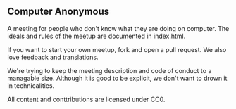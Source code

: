 ## Computer Anonymous

A meeting for people who don't know what they are doing on computer. The ideals and rules of the meetup are documented in index.html. 

If you want to start your own meetup, fork and open a pull request. We also love feedback and translations.

We're trying to keep the meeting description and code of conduct to a managable size. Although it is good to be explicit, we don't want to drown it in technicalities.

All content and conttributions are licensed under CC0.
